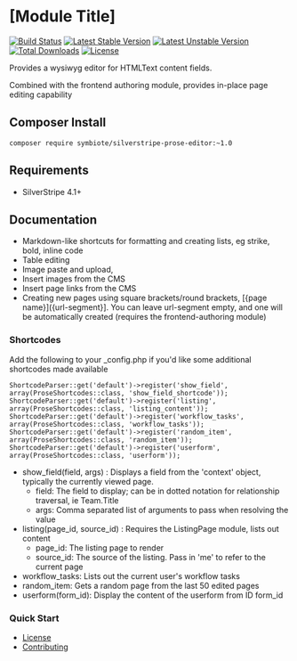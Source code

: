 # [Module Title]


[![Build Status](https://travis-ci.org/symbiote/silverstripe-prose-editor.svg?branch=master)](https://travis-ci.org/symbiote/silverstripe-prose-editor)
[![Latest Stable Version](https://poser.pugx.org/symbiote/silverstripe-prose-editor/version.svg)](https://github.com/symbiote/silverstripe-prose-editor/releases)
[![Latest Unstable Version](https://poser.pugx.org/symbiote/silverstripe-prose-editor/v/unstable.svg)](https://packagist.org/packages/symbiote/silverstripe-prose-editor)
[![Total Downloads](https://poser.pugx.org/symbiote/silverstripe-prose-editor/downloads.svg)](https://packagist.org/packages/symbiote/silverstripe-prose-editor)
[![License](https://poser.pugx.org/symbiote/silverstripe-prose-editor/license.svg)](https://github.com/symbiote/silverstripe-prose-editor/blob/master/LICENSE.md)

Provides a wysiwyg editor for HTMLText content fields. 

Combined with the frontend authoring module, provides in-place page editing capability

## Composer Install

```
composer require symbiote/silverstripe-prose-editor:~1.0
```

## Requirements

* SilverStripe 4.1+

## Documentation

* Markdown-like shortcuts for formatting and creating lists, eg strike, bold, inline code
* Table editing 
* Image paste and upload, 
* Insert images from the CMS
* Insert page links from the CMS
* Creating new pages using square brackets/round brackets, [{page name}]({url-segment}]. You can leave url-segment empty, and one will be automatically created (requires the frontend-authoring module)

### Shortcodes

Add the following to your _config.php if you'd like some additional shortcodes made available

```
ShortcodeParser::get('default')->register('show_field', array(ProseShortcodes::class, 'show_field_shortcode'));
ShortcodeParser::get('default')->register('listing', array(ProseShortcodes::class, 'listing_content'));
ShortcodeParser::get('default')->register('workflow_tasks', array(ProseShortcodes::class, 'workflow_tasks'));
ShortcodeParser::get('default')->register('random_item', array(ProseShortcodes::class, 'random_item'));
ShortcodeParser::get('default')->register('userform', array(ProseShortcodes::class, 'userform'));
```

* show_field(field, args) : Displays a field from the 'context' object, typically the currently viewed page. 
  * field: The field to display; can be in dotted notation for relationship traversal, ie Team.Title
  * args: Comma separated list of arguments to pass when resolving the value
* listing(page_id, source_id) : Requires the ListingPage module, lists out content
  * page_id: The listing page to render
  * source_id: The source of the listing. Pass in 'me' to refer to the current page
* workflow_tasks: Lists out the current user's workflow tasks
* random_item: Gets a random page from the last 50 edited pages 
* userform(form_id): Display the content of the userform from ID form_id

### Quick Start



* [License](LICENSE.md)
* [Contributing](CONTRIBUTING.md)
